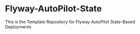 # Flyway-AutoPilot-State
This is the Template Repository for Flyway AutoPilot State-Based Deployments
